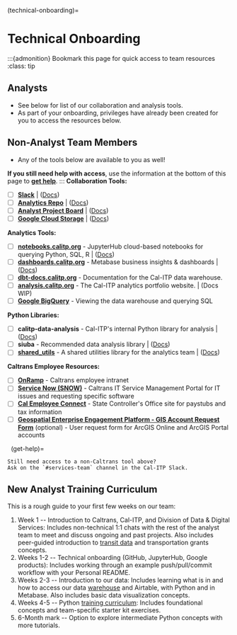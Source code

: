 (technical-onboarding)=

# Technical Onboarding

:::{admonition} Bookmark this page for quick access to team resources
:class: tip

## Analysts

* See below for list of our collaboration and analysis tools.
* As part of your onboarding, privileges have already been created for you to access the resources below.

## Non-Analyst Team Members

* Any of the tools below are available to you as well!

**If you still need help with access**, use the information at the bottom of this page to [**get help**](get-help).
:::
**Collaboration Tools:**

* [ ]  [**Slack**](https://cal-itp.slack.com) | ([Docs](slack-intro))
* [ ]  [**Analytics Repo**](https://github.com/cal-itp/data-analyses) | ([Docs](analytics-repo))
* [ ]  [**Analyst Project Board**](https://github.com/cal-itp/data-analyses/projects/1) | ([Docs](analytics-project-board))
* [ ]  [**Google Cloud Storage**](https://console.cloud.google.com/storage/browser/calitp-analytics-data) | ([Docs](storing-new-data))

**Analytics Tools:**

* [ ]  **[notebooks.calitp.org](https://notebooks.calitp.org/)** - JupyterHub cloud-based notebooks for querying Python, SQL, R | ([Docs](jupyterhub-intro))
* [ ]  **[dashboards.calitp.org](https://dashboards.calitp.org/)** - Metabase business insights & dashboards | ([Docs](metabase))
* [ ]  **[dbt-docs.calitp.org](https://dbt-docs.calitp.org/)** - Documentation for the Cal-ITP data warehouse.
* [ ]  **[analysis.calitp.org](https://analysis.calitp.org/)** - The Cal-ITP analytics portfolio website. | (Docs WIP)
* [ ]  [**Google BigQuery**](https://console.cloud.google.com/bigquery) - Viewing the data warehouse and querying SQL

**Python Libraries:**

* [ ]  **calitp-data-analysis** - Cal-ITP's internal Python library for analysis | ([Docs](calitp-data-analysis))
* [ ]  **siuba** - Recommended data analysis library | ([Docs](siuba))
* [ ]  [**shared_utils**](https://github.com/cal-itp/data-analyses/tree/main/_shared_utils) - A shared utilities library for the analytics team | ([Docs](shared-utils))

**Caltrans Employee Resources:**

* [ ]  [**OnRamp**](https://onramp.dot.ca.gov/) - Caltrans employee intranet
* [ ]  [**Service Now (SNOW)**](https://cdotprod.service-now.com/sp) - Caltrans IT Service Management Portal for IT issues and requesting specific software
* [ ]  [**Cal Employee Connect**](https://connect.sco.ca.gov/) - State Controller's Office site for paystubs and tax information
* [ ]  [**Geospatial Enterprise Engagement Platform - GIS Account Request Form**](https://sv03tmcpo.ct.dot.ca.gov/portal/apps/sites/#/geep/pages/account-request) (optional) - User request form for ArcGIS Online and ArcGIS Portal accounts

&nbsp;
(get-help)=

```{admonition}
Still need access to a non-Caltrans tool above?
Ask on the `#services-team` channel in the Cal-ITP Slack.
```

## New Analyst Training Curriculum

This is a rough guide to your first few weeks on our team:

1. Week 1 -- Introduction to Caltrans, Cal-ITP, and Division of Data & Digital Services: Includes non-technical 1:1 chats with the rest of the analyst team to meet and discuss ongoing and past projects. Also includes peer-guided introduction to [transit data](https://docs.calitp.org/data-infra/warehouse/what_is_gtfs.html) and transportation grants concepts.
2. Weeks 1-2 -- Technical onboarding (GitHub, JupyterHub, Google products): Includes working through an example push/pull/commit workflow with your Personal README.
3. Weeks 2-3 -- Introduction to our data: Includes learning what is in and how to access our data [warehouse](https://docs.calitp.org/data-infra/warehouse/warehouse_starter_kit.html) and Airtable, with Python and in Metabase. Also includes basic data visualization concepts.
4. Weeks 4-5 -- Python [training curriculum](https://docs.calitp.org/data-infra/analytics_new_analysts/overview.html): Includes foundational concepts and team-specific starter kit exercises.
5. 6-Month mark -- Option to explore intermediate Python concepts with more tutorials.
